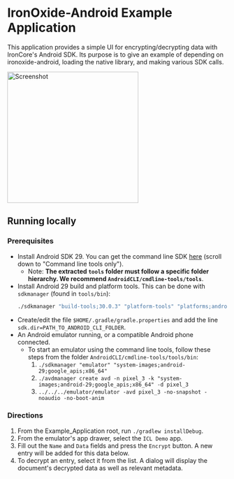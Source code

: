 # IronOxide-Android Example Application

This application provides a simple UI for encrypting/decrypting data with IronCore's Android SDK. Its purpose is to give an example of depending on ironoxide-android, loading the native library, and making various SDK calls.

<img src="Screenshot.png" alt="Screenshot" width="300"/>

## Running locally

### Prerequisites

- Install Android SDK 29. You can get the command line SDK [here](https://developer.android.com/studio) (scroll down to "Command line tools only").
  - Note: **The extracted `tools` folder must follow a specific folder hierarchy. We recommend `AndroidCLI/cmdline-tools/tools`**.
- Install Android 29 build and platform tools. This can be done with `sdkmanager` (found in `tools/bin`):
  ```bash
  ./sdkmanager "build-tools;30.0.3" "platform-tools" "platforms;android-29"
  ```
- Create/edit the file `$HOME/.gradle/gradle.properties` and add the line `sdk.dir=PATH_TO_ANDROID_CLI_FOLDER`.
- An Android emulator running, or a compatible Android phone connected.
  - To start an emulator using the command line tools, follow these steps from the folder `AndroidCLI/cmdline-tools/tools/bin`:
    1. `./sdkmanager "emulator" "system-images;android-29;google_apis;x86_64"`
    1. `./avdmanager create avd -n pixel_3 -k "system-images;android-29;google_apis;x86_64" -d pixel_3`
    1. `../../../emulator/emulator -avd pixel_3 -no-snapshot -noaudio -no-boot-anim`

### Directions

1. From the Example_Application root, run `./gradlew installDebug`.
1. From the emulator's app drawer, select the `ICL Demo` app.
1. Fill out the `Name` and `Data` fields and press the `Encrypt` button. A new entry will be added for this data below.
1. To decrypt an entry, select it from the list. A dialog will display the document's decrypted data as well as relevant metadata.
